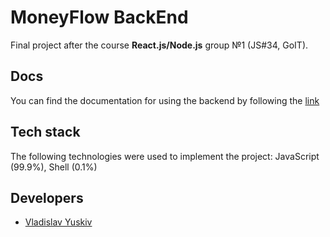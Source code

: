 # MoneyFlow BackEnd

Final project after the course **React.js/Node.js** group №1 (JS#34, GoIT).

## Docs

You can find the documentation for using the backend by following the
[link](https://wallet-project-group-1.herokuapp.com/api-docs/)

## Tech stack

The following technologies were used to implement the project: JavaScript
(99.9%), Shell (0.1%)

## Developers

- [Vladislav Yuskiv](https://www.linkedin.com/in/%D0%B2%D0%BB%D0%B0%D0%B4%D0%B8%D1%81%D0%BB%D0%B0%D0%B2-%D1%8E%D1%81%D1%8C%D0%BA%D1%96%D0%B2-565a64230/)
